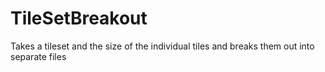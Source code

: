 # TileSetBreakout
Takes a tileset and the size of the individual tiles and breaks them out into separate files

